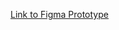 [Link to Figma Prototype](https://www.figma.com/proto/k4QCXcDXb0VpLJg3cAsWW5/CSE-110-Work-documentation-prototype?page-id=0%3A1&node-id=7-5&viewport=682%2C434%2C0.19&t=541npTMMTq9O9WD4-1&scaling=min-zoom&starting-point-node-id=7%3A5)